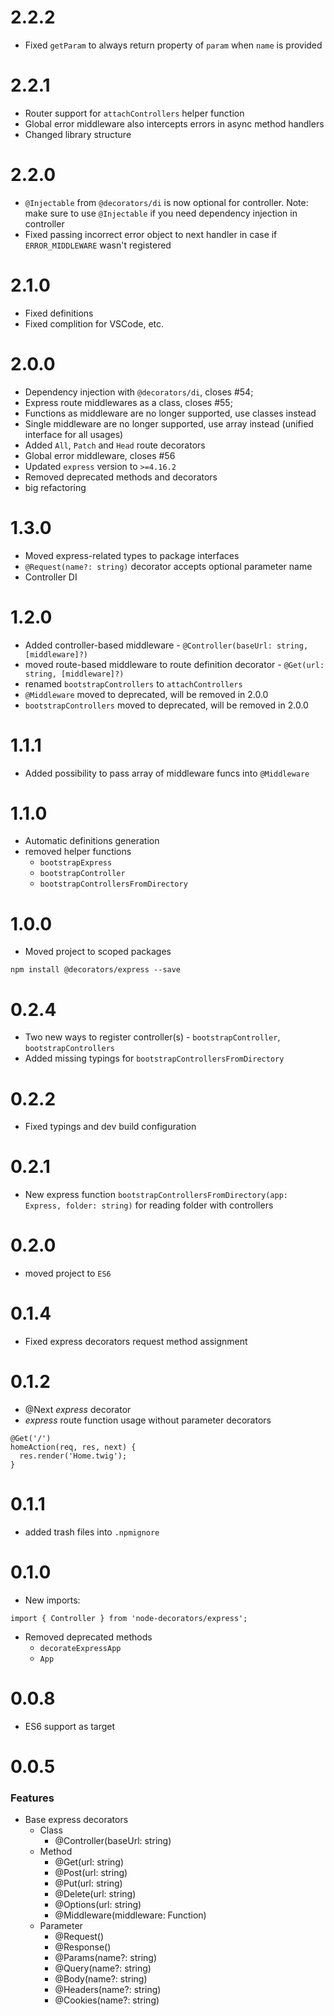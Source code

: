 # 2.2.2
* Fixed `getParam` to always return property of `param` when `name` is provided

# 2.2.1
* Router support for `attachControllers` helper function
* Global error middleware also intercepts errors in async method handlers
* Changed library structure

# 2.2.0
* `@Injectable` from `@decorators/di` is now optional for controller.
Note: make sure to use `@Injectable` if you need dependency injection in controller
* Fixed passing incorrect error object to next handler in case if `ERROR_MIDDLEWARE` wasn't registered

# 2.1.0
* Fixed definitions
* Fixed complition for VSCode, etc.

# 2.0.0
* Dependency injection with `@decorators/di`, closes #54;
* Express route middlewares as a class, closes #55;
* Functions as middleware are no longer supported, use classes instead
* Single middleware are no longer supported, use array instead (unified interface for all usages)
* Added `All`, `Patch` and `Head` route decorators
* Global error middleware, closes #56
* Updated `express` version to `>=4.16.2`
* Removed deprecated methods and decorators
* big refactoring

# 1.3.0
* Moved express-related types to package interfaces
* `@Request(name?: string)` decorator accepts optional parameter name
* Controller DI

# 1.2.0
* Added controller-based middleware - `@Controller(baseUrl: string, [middleware]?)`
* moved route-based middleware to route definition decorator - `@Get(url: string, [middleware]?)`
* renamed `bootstrapControllers` to `attachControllers`
* `@Middleware` moved to deprecated, will be removed in 2.0.0
* `bootstrapControllers` moved to deprecated, will be removed in 2.0.0

# 1.1.1
* Added possibility to pass array of middleware funcs into `@Middleware`

# 1.1.0
* Automatic definitions generation
* removed helper functions
  * `bootstrapExpress`
  *  `bootstrapController`
  * `bootstrapControllersFromDirectory`

# 1.0.0
* Moved project to scoped packages
```
npm install @decorators/express --save
```

# 0.2.4
* Two new ways to register controller(s) - ```bootstrapController```, ```bootstrapControllers```
* Added missing typings for ```bootstrapControllersFromDirectory```

# 0.2.2
* Fixed typings and dev build configuration

# 0.2.1
* New express function `bootstrapControllersFromDirectory(app: Express, folder: string)` for reading folder with controllers

# 0.2.0
* moved project to `ES6`

# 0.1.4
* Fixed express decorators request method assignment

# 0.1.2
* @Next *express* decorator
* *express* route function usage without parameter decorators
```
@Get('/')
homeAction(req, res, next) {
  res.render('Home.twig');
}
```

# 0.1.1
* added trash files into `.npmignore`

# 0.1.0
* New imports:
```
import { Controller } from 'node-decorators/express';
```
  * Removed deprecated methods
    * `decorateExpressApp`
    * `App`

# 0.0.8
* ES6 support as target

# 0.0.5
### Features
* Base express decorators
  * Class
    * @Controller(baseUrl: string)
  * Method
    * @Get(url: string)
    * @Post(url: string)
    * @Put(url: string)
    * @Delete(url: string)
    * @Options(url: string)
    * @Middleware(middleware: Function)
  * Parameter
    * @Request()
    * @Response()
    * @Params(name?: string)
    * @Query(name?: string)
    * @Body(name?: string)
    * @Headers(name?: string)
    * @Cookies(name?: string)
